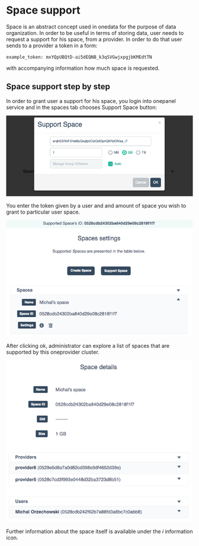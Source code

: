 # Space support

Space is an abstract concept used in onedata for the purpose of data organization. In order to be useful in terms of storing data, user needs to request a support for his space, from a provider. In order to do that user sends to a provider a token in a form:
~~~
example_token: mxYQpUBQtD-ai5dEQNB_k3qSVGwjxpgjbKMEdtTN
~~~
with accompanying information how much space is requested.

## Space support step by step
In order to grant user a support for his space,  you login into onepanel service and in the spaces tab chooses Support Space button:


<p align="center"><img src="img/admin/space_support_step2.png"></p>

You enter the token given by a user and and amount of space you wish to grant to particular user space.

<p align="center"><img src="img/admin/space_support_step3.png"></p>

After clicking ok, administrator can explore a list of spaces that are supported by this oneprovider cluster.

<p align="center"><img src="img/admin/space_support_step4.png"></p>

Further information about the space itself is available under the *i* information icon.
